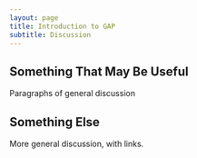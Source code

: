 ```yaml
---
layout: page
title: Introduction to GAP
subtitle: Discussion
---
```

## Something That May Be Useful

Paragraphs of general discussion

## Something Else

More general discussion, with links.
